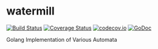 # watermill

[![Build Status](https://travis-ci.com/yinyanghu/watermill.svg?branch=master)](https://travis-ci.com/yinyanghu/watermill)
[![Coverage Status](https://coveralls.io/repos/github/yinyanghu/watermill/badge.svg?branch=master)](https://coveralls.io/github/yinyanghu/watermill?branch=master)
[![codecov.io](https://codecov.io/gh/yinyanghu/watermill/branch/master/graph/badge.svg)](https://codecov.io/gh/yinyanghu/watermill)
[![GoDoc](https://godoc.org/github.com/yinyanghu/watermill?status.svg)](https://godoc.org/github.com/yinyanghu/watermill)

Golang Implementation of Various Automata
